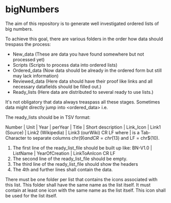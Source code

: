 # bigNumbers
The aim of this repository is to generate well investigated ordered lists of big numbers.

To achieve this goal, there are various folders in the order how data should trespass the process:
* New_data (These are data you have found somewhere but not processed yet)
* Scripts (Scripts to process data into ordered lists)
* Ordered_data (Now data should be already in the ordered form but still may lack information)
* Reviewed_data (Here data should have their proof like links and all necessary datafields should be filled out.)
* Ready_lists (Here data are distributed to several ready to use lists.)

It's not obligatory that data always treaspass all these stages. Sometimes data might directly jump into <ordered_data> i.e.

The ready_lists should be in TSV format:

Number | Unit | Year | perYear | Title | Short description | Link_Icon | Link1 (Source) | Link2 (Wikipedia) | Link3 (ourWiki) CR LF
where | is a Tab-Character to separate columns chr$(9) and CR = chr$(13) and LF = chr$(10).

1. The first line of the ready_list_file should be built up like:
   BN-V1.0 | ListName | YearOfCreation | LinkToAnIcon CR LF
2. The second line of the ready_list_file should be empty.
3. The third line of the ready_list_file should show the headers
4. The 4th and further lines shall contain the data.

There must be one folder per list that contains the icons associated with this list.
This folder shall have the same name as the list itself.
It must contain at least one icon with the same name as the list itself. This icon shall be used for the list itself.
